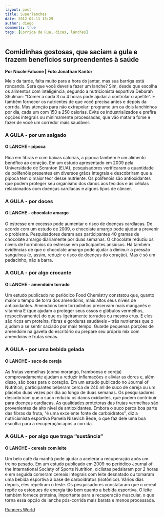 ```yaml
---
layout: post
title: Superlanches
date: 2012-04-11 13:29
author: diego
comments: true
tags: [Corrida de Rua, dicas, lanches]
---
```

## Comidinhas gostosas, que saciam a gula e trazem benefícios surpreendentes à saúde
**Por Nicole Falcone | Foto Jonathan Kantor**

Meio da tarde, falta muito para a hora do jantar, mas sua barriga está roncando. Será que você deveria fazer um lanche? Sim, desde que escolha os alimentos com inteligência, segundo a nutricionista esportiva Deborah Shulman: “Comer a cada 3 ou 4 horas pode ajudar a controlar o apetite”. E também fornecer os nutrientes de que você precisa antes e depois da corrida. Mas atenção para não extrapolar: programe um ou dois lanchinhos por dia, cada um com 150 a 250 calorias. Evite os industrializados e prefira opções integrais ou minimamente processadas, que vão matar a fome e fazer de você um corredor mais saudável.

### A GULA - por um salgado

#### O LANCHE – pipoca

Rica em fibras e com baixas calorias, a pipoca também é um alimento benéfico ao coração. Em um estudo apresentado em 2009 pela Universidade de Scranton (EUA), pesquisadores verificaram a quantidade de polifenóis presentes em diversos grãos integrais e descobriram que a pipoca tem o maior teor desse nutriente. Os polifenóis são antioxidantes que podem proteger seu organismo dos danos aos tecidos e às células relacionados com doenças cardíacas e alguns tipos de câncer.

### A GULA - por doces

#### O LANCHE - chocolate amargo

O estresse em excesso pode aumentar o risco de doenças cardíacas. De acordo com um estudo de 2009, o chocolate amargo pode ajudar a prevenir o problema. Pesquisadores deram aos participantes 40 gramas de chocolate amargo diariamente por duas semanas. O chocolate reduziu os níveis de hormônios do estresse em participantes ansiosos. Há também evidências de que o chocolate amargo pode ajudar a diminuir a pressão sanguínea (e, assim, reduzir o risco de doenças do coração). Mas é só um pedacinho, não a barra.

### A GULA - por algo crocante

#### O LANCHE - amendoim torrado

Um estudo publicado no periódico Food Chemistry constatou que, quanto maior o tempo de torra dos amendoins, mais altos seus níveis de antioxidantes. Amendoins bem torradinhos preservam mais manganês e vitamina E (que ajudam a proteger seus ossos e glóbulos vermelhos, respectivamente) do que os ligeiramente torrados ou mesmo crus. E eles são ricos em proteína, fibras e gorduras saudáveis – três nutrientes que o ajudam a se sentir saciado por mais tempo. Guarde pequenas porções de amendoim na gaveta do escritório ou prepare seu próprio mix com amendoins e frutas secas.

### A GULA - por uma bebida gelada

#### O LANCHE - suco de cereja

As frutas vermelhas (como morango, framboesa e cereja) comprovadamente ajudam a reduzir inflamações e aliviar as dores e, além disso, são boas para o coração. Em um estudo publicado no Journal of Nutrition, participantes beberam cerca de 240 ml de suco de cereja ou um placebo duas vezes por dia ao longo de duas semanas. Os pesquisadores descobriram que o suco reduziu os danos oxidantes, que podem contribuir para doenças cardíacas. As qualidades protetoras das frutas vermelhas são provenientes de alto nível de antioxidantes. Embora o suco perca boa parte das fibras da fruta, "é uma excelente fonte de carboidratos", diz a nutricionista esportiva Pamela Nisevich Bede, o que faz dele uma boa escolha para a recuperação após a corrida.

### A GULA - por algo que traga “sustância”

#### O LANCHE - cereais com leite

Um belo café da manhã pode ajudar a acelerar a recuperação após um treino pesado. Em um estudo publicado em 2009 no periódico Journal of the International Society of Sports Nutrition, ciclistas pedalaram por 2 horas e em seguida comeram cereais integrais com leite desnatado ou tomaram uma bebida esportiva à base de carboidratos (isotônico). Vários dias depois, eles repetiram o teste. Os pesquisadores constataram que o cereal repõe os estoques de energia tão bem quanto a bebida esportiva. O leite também fornece proteína, importante para a recuperação muscular, o que torna essa opção de lanche pós-corrida mais barata e menos processada.

<a href="http://runnersworld.abril.com.br/materias/superlanche/" target="_blank">Runners World</a>
